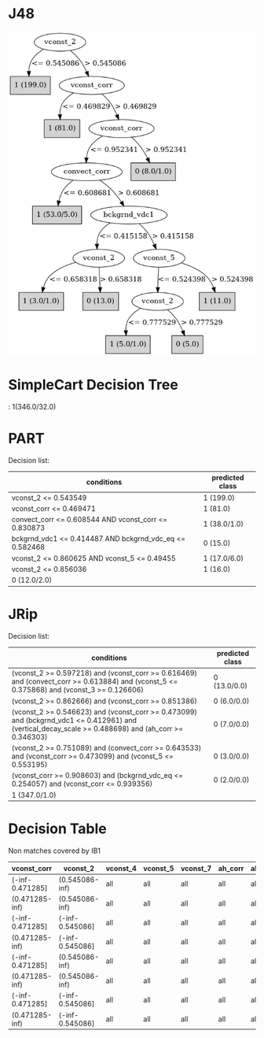 # J48

![](last_J48_graph.png)

# SimpleCart Decision Tree

: 1(346.0/32.0)

# PART

Decision list:

conditions|predicted class
---|---
vconst_2 <= 0.543549| 1 (199.0)
vconst_corr <= 0.469471| 1 (81.0)
convect_corr <= 0.608544 AND vconst_corr <= 0.830873| 1 (38.0/1.0)
bckgrnd_vdc1 <= 0.414487 AND bckgrnd_vdc_eq <= 0.582468| 0 (15.0)
vconst_2 <= 0.860625 AND vconst_5 <= 0.49455| 1 (17.0/6.0)
vconst_2 <= 0.856036| 1 (16.0)
| 0 (12.0/2.0)


# JRip

Decision list:

conditions|predicted class
---|---
(vconst_2 >= 0.597218) and (vconst_corr >= 0.616469) and (convect_corr >= 0.613884) and (vconst_5 <= 0.375868) and (vconst_3 >= 0.126606)|0 (13.0/0.0)
(vconst_2 >= 0.862666) and (vconst_corr >= 0.851386)|0 (6.0/0.0)
(vconst_2 >= 0.546623) and (vconst_corr >= 0.473099) and (bckgrnd_vdc1 <= 0.412961) and (vertical_decay_scale >= 0.488698) and (ah_corr >= 0.346303)|0 (7.0/0.0)
(vconst_2 >= 0.751089) and (convect_corr >= 0.643533) and (vconst_corr >= 0.473099) and (vconst_5 <= 0.553195)|0 (3.0/0.0)
(vconst_corr >= 0.908603) and (bckgrnd_vdc_eq <= 0.254057) and (vconst_corr <= 0.939356)|0 (2.0/0.0)
|1 (347.0/1.0)


# Decision Table

Non matches covered by IB1

vconst_corr|vconst_2|vconst_4|vconst_5|vconst_7|ah_corr|ah_bolus|slm_corr|efficiency_factor|tidal_mix_max|vertical_decay_scale|convect_corr|bckgrnd_vdc1|bckgrnd_vdc_ban|bckgrnd_vdc_eq|bckgrnd_vdc_psim|prandtl|target
---|---|---|---|---|---|---|---|---|---|---|---|---|---|---|---|---|---
(-inf-0.471285]|(0.545086-inf)|all|all|all|all|all|all|all|all|all|(0.517138-inf)|all|all|all|all|all|1
(0.471285-inf)|(0.545086-inf)|all|all|all|all|all|all|all|all|all|(0.517138-inf)|all|all|all|all|all|0
(-inf-0.471285]|(-inf-0.545086]|all|all|all|all|all|all|all|all|all|(0.517138-inf)|all|all|all|all|all|1
(0.471285-inf)|(-inf-0.545086]|all|all|all|all|all|all|all|all|all|(0.517138-inf)|all|all|all|all|all|1
(-inf-0.471285]|(0.545086-inf)|all|all|all|all|all|all|all|all|all|(-inf-0.517138]|all|all|all|all|all|1
(0.471285-inf)|(0.545086-inf)|all|all|all|all|all|all|all|all|all|(-inf-0.517138]|all|all|all|all|all|1
(-inf-0.471285]|(-inf-0.545086]|all|all|all|all|all|all|all|all|all|(-inf-0.517138]|all|all|all|all|all|1
(0.471285-inf)|(-inf-0.545086]|all|all|all|all|all|all|all|all|all|(-inf-0.517138]|all|all|all|all|all|1


